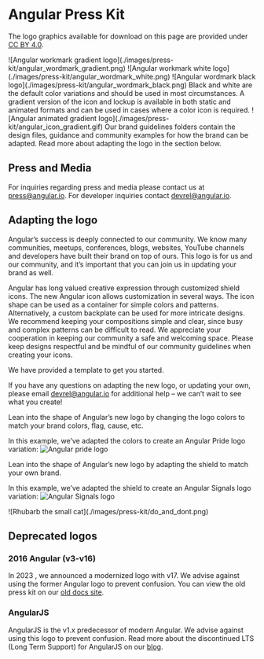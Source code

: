 # Angular Press Kit

The logo graphics available for download on this page are provided under [CC BY 4.0](https://creativecommons.org/licenses/by/4.0/).

<docs-card-container>
  <docs-card title="Angular logos" href="https://drive.google.com/drive/folders/1IgcAwLDVZUz8ycnFa7T4_H6B4V4LhYUQ?usp=sharing" link="Download from Google Drive">
    ![Angular workmark gradient logo](./images/press-kit/angular_wordmark_gradient.png)
    ![Angular workmark white logo](./images/press-kit/angular_wordmark_white.png)
    ![Angular wordmark black logo](./images/press-kit/angular_wordmark_black.png)
    Black and white are the default color variations and should be used in most circumstances. A gradient version of the icon and lockup is available in both static and animated formats and can be used in cases where a color icon is required.
  </docs-card>
  <docs-card title="Brand guidelines" href="https://drive.google.com/drive/folders/1gD5-kamfribnib6TH4-aqVZxjYaDZlCg?usp=drive_link" link="Download from Google Drive">
    ![Angular animated gradient logo](./images/press-kit/angular_icon_gradient.gif)
    Our brand guidelines folders contain the design files, guidance and community examples for how the brand can be adapted.
    Read more about adapting the logo in the section below.
  </docs-card>
</docs-card-container>

## Press and Media

For inquiries regarding press and media please contact us at press@angular.io. For developer inquiries contact devrel@angular.io.

## Adapting the logo

Angular’s success is deeply connected to our community. We know many communities, meetups, conferences, blogs, websites, YouTube channels and developers have built their brand on top of ours. This logo is for us and our community, and it’s important that you can join us in updating your brand as well.

Angular has long valued creative expression through customized shield icons. The new Angular icon allows customization in several ways. The icon shape can be used as a container for simple colors and patterns. Alternatively, a custom backplate can be used for more intricate designs. We recommend keeping your compositions simple and clear, since busy and complex patterns can be difficult to read. We appreciate your cooperation in keeping our community a safe and welcoming space. Please keep designs respectful and be mindful of our community guidelines when creating your icons.

We have provided a template to get you started.

If you have any questions on adapting the new logo, or updating your own, please email devrel@angular.io for additional help – we can’t wait to see what you create!

<docs-workflow>

<docs-step title="Adapt the logo colors as your own">
Lean into the shape of Angular’s new logo by changing the logo colors to match your brand colors, flag, cause, etc.

In this example, we’ve adapted the colors to create an Angular Pride logo variation:
![Angular pride logo](./images/press-kit/angular_pride.png#small)
</docs-step>

<docs-step title="Adapt the logo shape as your own">
Lean into the shape of Angular’s new logo by adapting the shield to match your own brand.

In this example, we’ve adapted the shield to create an Angular Signals logo variation:
![Angular Signals logo](./images/press-kit/angular_signals.png#medium)
</docs-step>

<docs-step title="Do’s and don’ts of adapting the brand">
![Rhubarb the small cat](./images/press-kit/do_and_dont.png)
</docs-step>

</docs-workflow>

## Deprecated logos

### 2016 Angular (v3-v16)

In 2023 , we announced a modernized logo with v17. We advise against using the former Angular logo to prevent confusion. You can view the old press kit on our [old docs site](https://angular.io/presskit).

### AngularJS

AngularJS is the v1.x predecessor of modern Angular. We advise against using this logo to prevent confusion.
Read more about the discontinued LTS (Long Term Support) for AngularJS on our [blog](https://blog.angular.io/discontinued-long-term-support-for-angularjs-cc066b82e65a).
